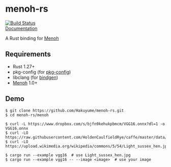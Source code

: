 # menoh-rs

[![Build Status](https://travis-ci.org/Hakuyume/menoh-rs.svg?branch=master)](https://travis-ci.org/Hakuyume/menoh-rs)  
[Documentation](https://hakuyume.github.io/menoh-rs/menoh/)

A Rust binding for [Menoh](https://github.com/pfnet-research/menoh)

## Requirements
- Rust 1.27+
- pkg-config (for [pkg-config](https://crates.io/crates/pkg-config))
- libclang (for [bindgen](https://crates.io/crates/bindgen))
- [Menoh](https://github.com/pfnet-research/menoh) 1.0+

## Demo

```
$ git clone https://github.com/Hakuyume/menoh-rs.git
$ cd menoh-rs/menoh

$ curl -L https://www.dropbox.com/s/bjfn9kehukpbmcm/VGG16.onnx?dl=1 -o VGG16.onnx
$ curl -LO https://raw.githubusercontent.com/HoldenCaulfieldRye/caffe/master/data/ilsvrc12/synset_words.txt
$ curl -LO https://upload.wikimedia.org/wikipedia/commons/5/54/Light_sussex_hen.jpg

$ cargo run --example vgg16  # use Light_sussex_hen.jpg
$ cargo run --example vgg16 -- --image <image>  # use your image
```
